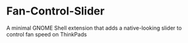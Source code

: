 # Fan-Control-Slider
A minimal GNOME Shell extension that adds a native-looking slider to control fan speed on ThinkPads
